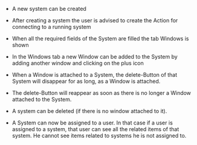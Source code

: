 - A new system can be created

- After creating a system the user is advised to create the Action for connecting to a running system

- When all the required fields of the System are filled the tab Windows is shown

- In the Windows tab a new Window can be added to the System by adding another window and clicking on the plus icon

- When a Window is attached to a System, the delete-Button of that System will disappear for as long, as a Window is attached.
  
- The delete-Button will reappear as soon as there is no longer a Window attached to the System.

- A system can be deleted (if there is no window attached to it).

- A System can now be assigned to a user. In that case if a user is assigned to a system, that user can
  see all the related items of that system. He cannot see items related to systems he is not assigned to.

